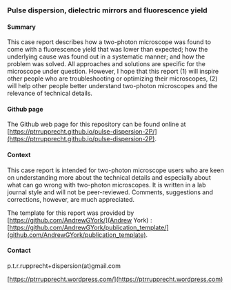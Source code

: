 ### Pulse dispersion, dielectric mirrors and fluorescence yield

#### Summary

This case report describes how a two-photon microscope was found to come with a fluorescence yield that was lower than expected; how the underlying cause was found out in a systematic manner; and how the problem was solved. All approaches and solutions are specific for the microscope under question. However, I hope that this report (1) will inspire other people who are troubleshooting or optimizing their microscopes, (2) will help other people better understand two-photon microscopes and the relevance of technical details.

#### Github page

The Github web page for this repository can be found online at [https://ptrrupprecht.github.io/pulse-dispersion-2P/](https://ptrrupprecht.github.io/pulse-dispersion-2P).

#### Context

This case report is intended for two-photon microscope users who are keen on understanding more about the technical details and especially about what can go wrong with two-photon microscopes. It is written in a lab journal style and will not be peer-reviewed. Comments, suggestions and corrections, however, are much appreciated.

The template for this report was provided by [https://github.com/AndrewGYork/](Andrew York) : [https://github.com/AndrewGYork/publication_template/](github.com/AndrewGYork/publication_template).

#### Contact

p.t.r.rupprecht+dispersion(at)gmail.com

[https://ptrrupprecht.wordpress.com/](https://ptrrupprecht.wordpress.com)
